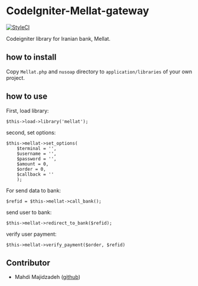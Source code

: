 # CodeIgniter-Mellat-gateway
[![StyleCI](https://styleci.io/repos/107120117/shield?branch=master)](https://styleci.io/repos/107120117)

Codeigniter library for Iranian bank, Mellat.

## how to install

Copy `Mellat.php` and `nusoap` directory to `application/libraries` of your own project.

## how to use

First, load library:
```
$this->load->library('mellat');
```
second, set options:
```
$this->mellat->set_options(
    $terminal = '',
    $username = '',
    $password = '',
    $amount = 0,
    $order = 0,
    $callback = ''
    );
```

For send data to bank:
```
$refid = $this->mellat->call_bank();
```

send user to bank:
```
$this->mellat->redirect_to_bank($refid);
```

verify user payment:
```
$this->mellat->verify_payment($order, $refid)
```


## Contributor
- Mahdi Majidzadeh ([github](https://github.com/MahdiMajidzadeh))
